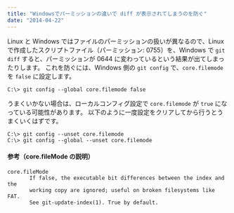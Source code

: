 ```yaml
---
title: "Windowsでパーミッションの違いで diff が表示されてしまうのを防ぐ"
date: "2014-04-22"
---
```


Linux と Windows ではファイルのパーミッションの扱いが異なるので、Linux で作成したスクリプトファイル（パーミッション: 0755）を、Windows で `git diff` すると、パーミッションが 0644 に変わっているという結果が出てしまったりします。
これを防ぐには、Windows 側の `git config` で、`core.filemode` を `false` に設定します。

~~~
C:\> git config --global core.filemode false
~~~

うまくいかない場合は、ローカルコンフィグ設定で `core.filemode` が `true` になっている可能性があります。
以下のように一度設定をクリアしてから行うとうまくいくはずです。

~~~
C:\> git config --unset core.filemode
C:\> git config --global --unset core.filemode
~~~

#### 参考（core.fileMode の説明）

~~~
core.fileMode
       If false, the executable bit differences between the index and the
       working copy are ignored; useful on broken filesystems like FAT.
       See git-update-index(1). True by default.
~~~

